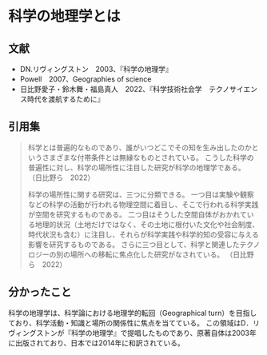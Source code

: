 # 科学の地理学とは

## 文献

- DN.リヴィングストン　2003、『科学の地理学』
- Powell　2007、Geographies of science
- 日比野愛子・鈴木舞・福島真人　2022、『科学技術社会学　テクノサイエンス時代を渡航するために』

## 引用集

> 科学とは普遍的なものであり、誰がいつどこでその知を生み出したのかというさまざまな付帯条件とは無縁なものとされている。
> こうした科学の普遍性に対し、科学の場所性に注目した研究が科学の地理学である。
> （日比野ら　2022）
>
> 科学の場所性に関する研究は、三つに分類できる。
> 一つ目は実験や観察などの科学の活動が行われる物理空間に着目し、そこで行われる科学実践が空間を研究するものである。
> 二つ目はそうした空間自体がおかれている地理的状況（土地だけではなく、その土地に根付いた文化や社会制度、時代状況も含む）に注目し、それらが科学実践や科学的知の受容に与える影響を研究するものである。
> さらに三つ目として、科学と関連したテクノロジーの別の場所への移転に焦点化した研究がなされている。
> （日比野ら　2022）

## 分かったこと

科学の地理学は、科学論における地理学的転回（Geographical turn）を目指しており、科学活動・知識と場所の関係性に焦点を当てている。
この領域はD．リヴィングストンが『科学の地理学』で提唱したものであり、原著自体は2003年に出版されており、日本では2014年に和訳されている。


